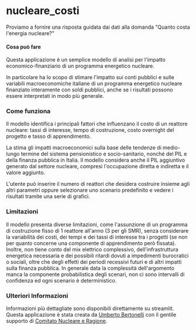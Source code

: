 # nucleare_costi

Proviamo a fornire una risposta guidata dai dati alla domanda "Quanto costa l'energia nucleare?"

#### Cosa può fare
Questa applicazione è un semplice modello di analisi per l'impatto economico-finanziario di un programma energetico nucleare. 

In particolare ha lo scopo di stimare l'impatto sui conti pubblici e sulle variabili macroeconomiche italiane di un programma energetico nucleare finanziato interamente con soldi pubblici, anche se i risultati possono essere interpretati in modo più generale.

### Come funziona
Il modello identifica i principali fattori che influenzano il costo di un reattore nucleare: tassi di interesse, tempo di costruzione, costo overnight del progetto e tasso di apprendimento.

La stima gli impatti macroeconomici sulla base delle tendenze di medio-lungo termine del sistema pensionistico e socio-sanitario, nonché del PIL e della finanza pubblica in Italia. Il modello considera anche il PIL aggiuntivo generato dal settore nucleare, compresi l'occupazione diretta e indiretta e il valore aggiunto.

L'utente può inserire il numero di reattori che desidera costruire insieme agli altri parametri oppure selezionare uno scenario predefinito e vedere i risultati tramite una serie di grafici.

### Limitazioni
Il modello presenta diverse limitazioni, come l'assunzione di un programma di costruzione fisso di 1 reattore all'anno (3 per gli SMR), senza considerare la variabilità dei costi, dei tempi e dei tassi di interesse tra i progetti (se non per quanto concerne una componente di apprendimento però fissata). Inoltre, non tiene conto del mix elettrico complessivo, dell'infrastruttura energetica necessaria e dei possibili ritardi dovuti a impedimenti burocratici o sociali, oltre che degli effetti dei periodi recessivi futuri e di altri impatti sulla finanza pubblica.
In generale data la complessità dell'argomento manca la componente probabilistica degli scenari, non ci sono intervalli di confidenza ed ogni scenario è deterministico.

### Ulteriori Informazioni
Informazioni più dettagliate sono disponibili direttamente su streamlit.
Questa applicazione è stata creata da [Umberto Bertonelli](https://umbertobertonelli.it) con il gentile supporto di [Comitato Nucleare e Ragione](https://www.instagram.com/nucleareeragione/).

